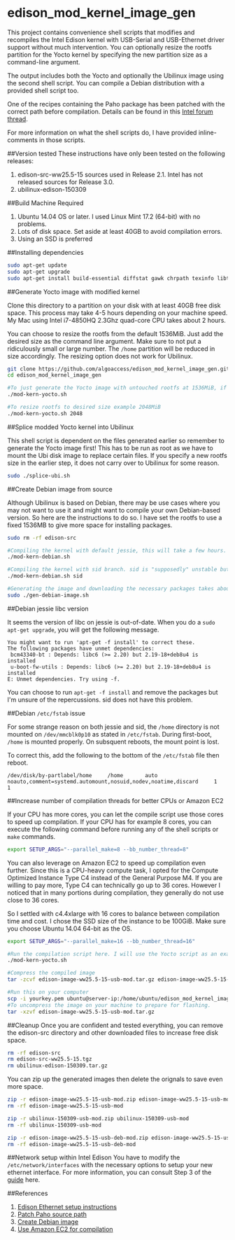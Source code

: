 # edison_mod_kernel_image_gen
This project contains convenience shell scripts that modifies and recompiles the Intel Edison kernel with USB-Serial and USB-Ethernet driver support without much intervention. You can optionally resize the rootfs partition for the Yocto kernel by specifying the new partition size as a command-line argument.

The output includes both the Yocto and optionally the Ubilinux image using the second shell script. You can compile a Debian distribution with a provided shell script too.

One of the recipes containing the Paho package has been patched with the correct path before compilation. Details can be found in this [Intel forum thread](https://communities.intel.com/thread/101849).

For more information on what the shell scripts do, I have provided inline-comments in those scripts.

##Version tested
These instructions have only been tested on the following releases:

1. edison-src-ww25.5-15 sources used in Release 2.1. Intel has not released sources for Release 3.0.
2. ubilinux-edison-150309

##Build Machine Required

1. Ubuntu 14.04 OS or later. I used Linux Mint 17.2 (64-bit) with no problems.
2. Lots of disk space. Set aside at least 40GB to avoid compilation errors.
3. Using an SSD is preferred

##Installing dependencies
```bash
sudo apt-get update
sudo apt-get upgrade
sudo apt-get install build-essential diffstat gawk chrpath texinfo libtool gcc-multilib libsdl1.2-dev dfu-util debootstrap u-boot-tools debian-archive-keyring dfu-util git python wget
```

##Generate Yocto image with modified kernel

Clone this directory to a partition on your disk with at least 40GB free disk space. This process may take 4-5 hours depending on your machine speed. My Mac using Intel i7-4850HQ 2.3Ghz quad-core CPU takes about 2 hours.

You can choose to resize the rootfs from the default 1536MiB. Just add the desired size as the command line argument. Make sure to not put a ridiculously small or large number. The `/home` partition will be reduced in size accordingly. The resizing option does not work for Ubilinux.

```bash
git clone https://github.com/algoaccess/edison_mod_kernel_image_gen.git
cd edison_mod_kernel_image_gen

#To just generate the Yocto image with untouched rootfs at 1536MiB, if not skip to next command example.
./mod-kern-yocto.sh

#To resize rootfs to desired size example 2048MiB
./mod-kern-yocto.sh 2048
```

##Splice modded Yocto kernel into Ubilinux

This shell script is dependent on the files generated earlier so remember to generate the Yocto image first! This has to be run as root as we have to mount the Ubi disk image to replace certain files. If you specify a new rootfs size in the earlier step, it does not carry over to Ubilinux for some reason.

```bash
sudo ./splice-ubi.sh
```

##Create Debian image from source

Although Ubilinux is based on Debian, there may be use cases where you may not want to use it and might want to compile your own Debian-based version. So here are the instructions to do so. I have set the rootfs to use a fixed 1536MB to give more space for installing packages.

```bash
sudo rm -rf edison-src

#Compiling the kernel with default jessie, this will take a few hours. If you want sid, skip to next command.
./mod-kern-debian.sh

#Compiling the kernel with sid branch. sid is "supposedly" unstable but the packages are more up-to-date.
./mod-kern-debian.sh sid

#Generating the image and downloading the necessary packages takes about half hour
sudo ./gen-debian-image.sh
```

##Debian jessie libc version

It seems the version of libc on jessie is out-of-date. When you do a `sudo apt-get upgrade`, you will get the following message.

```
You might want to run 'apt-get -f install' to correct these.
The following packages have unmet dependencies:
 bcm43340-bt : Depends: libc6 (>= 2.20) but 2.19-18+deb8u4 is installed
 u-boot-fw-utils : Depends: libc6 (>= 2.20) but 2.19-18+deb8u4 is installed
E: Unmet dependencies. Try using -f.
```

You can choose to run `apt-get -f install` and remove the packages but I'm unsure of the repercussions. sid does not have this problem.

##Debian `/etc/fstab` issue

For some strange reason on both jessie and sid, the `/home` directory is not mounted on `/dev/mmcblk0p10` as stated in `/etc/fstab`. During first-boot, `/home` is mounted properly. On subsquent reboots, the mount point is lost. 

To correct this, add the following to the bottom of the `/etc/fstab` file then reboot.

```
/dev/disk/by-partlabel/home     /home       auto    noauto,comment=systemd.automount,nosuid,nodev,noatime,discard     1   1
```

##Increase number of compilation threads for better CPUs or Amazon EC2

If your CPU has more cores, you can let the compile script use those cores to speed up compilation. If your CPU has for example 8 cores, you can execute the following command before running any of the shell scripts or `make` commands.

```bash
export SETUP_ARGS="--parallel_make=8 --bb_number_thread=8"
```

You can also leverage on Amazon EC2 to speed up compilation even further. Since this is a CPU-heavy compute task, I opted for the Compute Optimized Instance Type C4 instead of the General Purpose M4. If you are willing to pay more, Type C4 can technically go up to 36 cores. However I noticed that in many portions during compilation, they generally do not use close to 36 cores.

So I settled with c4.4xlarge with 16 cores to balance between compilation time and cost. I chose the SSD size of the instance to be 100GiB. Make sure you choose Ubuntu 14.04 64-bit as the OS.

```bash
export SETUP_ARGS="--parallel_make=16 --bb_number_thread=16"

#Run the compilation script here. I will use the Yocto script as an example here.
./mod-kern-yocto.sh

#Compress the compiled image
tar -zcvf edison-image-ww25.5-15-usb-mod.tar.gz edison-image-ww25.5-15-usb-mod

#Run this on your computer
scp -i yourkey.pem ubuntu@server-ip:/home/ubuntu/edison_mod_kernel_image_gen/edison-image-ww25.5-15-usb-mod.tar.gz /home/user/yourlocation
#To uncompress the image on your machine to prepare for flashing.
tar -xzvf edison-image-ww25.5-15-usb-mod.tar.gz
```

##Cleanup
Once you are confident and tested everything, you can remove the edison-src directory and other downloaded files to increase free disk space.

```bash
rm -rf edison-src
rm edison-src-ww25.5-15.tgz
rm ubilinux-edison-150309.tar.gz
```

You can zip up the generated images then delete the orignals to save even more space.

```bash
zip -r edison-image-ww25.5-15-usb-mod.zip edison-image-ww25.5-15-usb-mod
rm -rf edison-image-ww25.5-15-usb-mod

zip -r ubilinux-150309-usb-mod.zip ubilinux-150309-usb-mod
rm -rf ubilinux-150309-usb-mod

zip -r edison-image-ww25.5-15-usb-deb-mod.zip edison-image-ww25.5-15-usb-deb-mod
rm -rf edison-image-ww25.5-15-usb-deb-mod
```
##Network setup within Intel Edison
You have to modify the `/etc/network/interfaces` with the necessary options to setup your new ethernet interface. For more information, you can consult Step 3 of the [guide](https://github.com/LGSInnovations/Edison-Ethernet/tree/master/guides) here.

##References
1. [Edison Ethernet setup instructions](https://github.com/LGSInnovations/Edison-Ethernet)
2. [Patch Paho source path](https://communities.intel.com/thread/101849)
3. [Create Debian image](http://www.hackgnar.com/2016/02/building-debian-linux-for-intel-edison.html)
4. [Use Amazon EC2 for compilation](https://github.com/hackgnar/kali_intel_edison/blob/master/ManualBuild.md)
